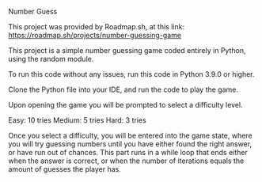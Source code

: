 Number Guess

This project was provided by Roadmap.sh, at this link: https://roadmap.sh/projects/number-guessing-game

This project is a simple number guessing game coded entirely in Python, using the random module.

To run this code without any issues, run this code in Python 3.9.0 or higher.

Clone the Python file into your IDE, and run the code to play the game.

Upon opening the game you will be prompted to select a difficulty level.

Easy: 10 tries
Medium: 5 tries
Hard: 3 tries

Once you select a difficulty, you will be entered into the game state,
where you will try guessing numbers until you have either found the
right answer, or have run out of chances. This part runs in a while
loop that ends either when the answer is correct, or when the number
of iterations equals the amount of guesses the player has.
